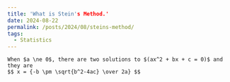 ```yaml
---
title: 'What is Stein's Method.'
date: 2024-08-22
permalink: /posts/2024/08/steins-method/
tags:
  - Statistics
---
```

	When $a \ne 0$, there are two solutions to $(ax^2 + bx + c = 0)$ and they are
	$$ x = {-b \pm \sqrt{b^2-4ac} \over 2a} $$
